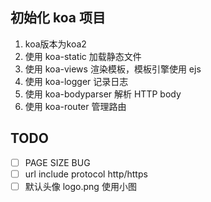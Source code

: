 ## 初始化 koa 项目

1. koa版本为koa2
2. 使用 koa-static 加载静态文件
3. 使用 koa-views 渲染模板，模板引擎使用 ejs
4. 使用 koa-logger 记录日志
5. 使用 koa-bodyparser 解析 HTTP body
6. 使用 koa-router 管理路由


## TODO

- [ ] PAGE SIZE BUG
- [ ] url include protocol http/https
- [ ] 默认头像 logo.png 使用小图